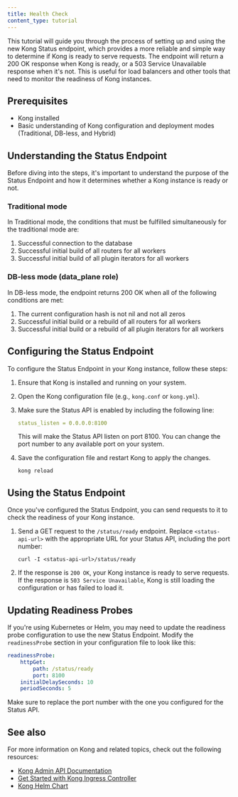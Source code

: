 ```yaml
---
title: Health Check
content_type: tutorial
---
```


This tutorial will guide you through the process of setting up and using the new Kong Status endpoint, which provides a more reliable and simple way to determine if Kong is ready to serve requests. The endpoint will return a 200 OK response when Kong is ready, or a 503 Service Unavailable response when it's not. This is useful for load balancers and other tools that need to monitor the readiness of Kong instances.

## Prerequisites

* Kong installed
* Basic understanding of Kong configuration and deployment modes (Traditional, DB-less, and Hybrid)

## Understanding the Status Endpoint

Before diving into the steps, it's important to understand the purpose of the Status Endpoint and how it determines whether a Kong instance is ready or not.

### Traditional mode

In Traditional mode, the conditions that must be fulfilled simultaneously for the traditional mode are: 

1. Successful connection to the database
2. Successful initial build of all routers for all workers
3. Successful initial build of all plugin iterators for all workers

### DB-less mode (data_plane role)

In DB-less mode, the endpoint returns 200 OK when all of the following conditions are met:

1. The current configuration hash is not nil and not all zeros
2. Successful initial build or a rebuild of all routers for all workers
3. Successful initial build or a rebuild of all plugin iterators for all workers

## Configuring the Status Endpoint

To configure the Status Endpoint in your Kong instance, follow these steps:

1. Ensure that Kong is installed and running on your system.
2. Open the Kong configuration file (e.g., `kong.conf` or `kong.yml`).
3. Make sure the Status API is enabled by including the following line:

    ```yaml
    status_listen = 0.0.0.0:8100
    ```

    This will make the Status API listen on port 8100. You can change the port number to any available port on your system.

4. Save the configuration file and restart Kong to apply the changes.

    ```shell
    kong reload
    ```

## Using the Status Endpoint

Once you've configured the Status Endpoint, you can send requests to it to check the readiness of your Kong instance.

1. Send a GET request to the `/status/ready` endpoint. Replace `<status-api-url>` with the appropriate URL for your Status API, including the port number:

    ```shell
    curl -I <status-api-url>/status/ready
    ```

2. If the response is `200 OK`, your Kong instance is ready to serve requests. If the response is `503 Service Unavailable`, Kong is still loading the configuration or has failed to load it.

## Updating Readiness Probes

If you're using Kubernetes or Helm, you may need to update the readiness probe configuration to use the new Status Endpoint. Modify the `readinessProbe` section in your configuration file to look like this:

```yaml
readinessProbe:
    httpGet:
        path: /status/ready
        port: 8100
    initialDelaySeconds: 10
    periodSeconds: 5
```

Make sure to replace the port number with the one you configured for the Status API.

## See also

For more information on Kong and related topics, check out the following resources:

* [Kong Admin API Documentation](https://docs.konghq.com/gateway/latest/admin-api/)
* [Get Started with Kong Ingress Controller](https://docs.konghq.com/kubernetes-ingress-controller/latest/deployment/)
* [Kong Helm Chart](https://github.com/Kong/charts/tree/main/charts/kong)
